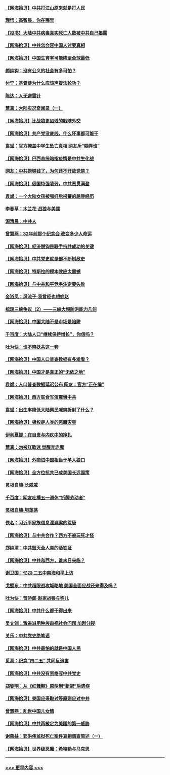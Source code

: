 #### [【网海拾贝】中共打江山原来就是打人民](../pages/nsc993/n12954345.md?t=05180001) 
#### [理悟：高智晟，你在哪里](../pages/nsc993/n12953115.md?t=05180001) 
#### [【投书】大陆中共病毒真实死亡人数被中共自己揭露](../pages/nsc993/n12953050.md?t=05180001) 
#### [【网海拾贝】中共怎会容中国人讨要真相](../pages/nsc993/n12952161.md?t=05180001) 
#### [【网海拾贝】中国生育率可能降至全球最低](../pages/nsc993/n12948793.md?t=05180001) 
#### [颜纯钩：没有公义的社会有多可怕？](../pages/nsc993/n12947626.md?t=05180001) 
#### [付宁：基督徒为什么应该声援法轮功？](../pages/nsc993/n12947233.md?t=05180001) 
#### [陈达：人无避雷针](../pages/nsc993/n12947098.md?t=05180001) 
#### [慧真：大陆实况奇闻录（一）](../pages/nsc993/n12945811.md?t=05180001) 
#### [【网海拾贝】比战狼更凶残的戳瞎外交](../pages/nsc993/n12945717.md?t=05180001) 
#### [【网海拾贝】共产党没底线，什么坏事都可能干](../pages/nsc993/n12942090.md?t=05180001) 
#### [袁斌：官方掩盖中学生坠亡真相 网友斥“糊弄谁”](../pages/nsc993/n12942029.md?t=05180001) 
#### [【网海拾贝】巴西总统暗指疫情是中共生化战](../pages/nsc993/n12938999.md?t=05180001) 
#### [网友：中共捞够钱了，为何还不开放党禁？](../pages/nsc993/n12938952.md?t=05180001) 
#### [【网海拾贝】俄国恃强凌弱，中共恶贯满盈](../pages/nsc993/n12936626.md?t=05180001) 
#### [袁斌：一个大陆女孩被强奸后报警的屈辱经历](../pages/nsc993/n12936547.md?t=05180001) 
#### [李春草：木兰花·战狼与美谍](../pages/nsc993/n12935995.md?t=05180001) 
#### [源清晨：中共人](../pages/nsc993/n12935589.md?t=05180001) 
#### [曾慧燕：32年前那个纪念会 改变多少人命运](../pages/nsc993/n12934233.md?t=05180001) 
#### [【网海拾贝】经济脱钩是联手抗共成功的关键](../pages/nsc993/n12934176.md?t=05180001) 
#### [【网海拾贝】中共党史就是部不断树敌史](../pages/nsc993/n12932844.md?t=05180001) 
#### [【网海拾贝】特斯拉的模本效应太震撼](../pages/nsc993/n12925626.md?t=05180001) 
#### [【网海拾贝】与中共和平竞争注定要失败](../pages/nsc993/n12923326.md?t=05180001) 
#### [金浴凤：风流子‧我曾经也想姓赵](../pages/nsc993/n12920911.md?t=05180001) 
#### [梳理三峡争议（2）——三峡大坝防洪能力几何](../pages/nsc993/n12920173.md?t=05180001) 
#### [【网海拾贝】中国大陆不是市场是陷阱](../pages/nsc993/n12920143.md?t=05180001) 
#### [千百度：大陆人口“继续保持增长”，你信吗？](../pages/nsc993/n12918946.md?t=05180001) 
#### [吐为快：谁不晓妖共这一套](../pages/nsc993/n12918941.md?t=05180001) 
#### [【网海拾贝】中国人口普查数据有多难看？](../pages/nsc993/n12917822.md?t=05180001) 
#### [【网海拾贝】中国才是真正的“无依之地”](../pages/nsc993/n12915845.md?t=05180001) 
#### [袁斌：人口普查数据延迟公布 网友：官方“正在编”](../pages/nsc993/n12915748.md?t=05180001) 
#### [【网海拾贝】西方联合军演震慑中共](../pages/nsc993/n12913466.md?t=05180001) 
#### [袁斌：出生率降低大陆网民喊爽折射了什么？](../pages/nsc993/n12913365.md?t=05180001) 
#### [【网海拾贝】极权是人类的恶魔灾星](../pages/nsc993/n12910697.md?t=05180001) 
#### [伊利夏提：在自责与内疚中的挣扎](../pages/nsc993/n12910493.md?t=05180001) 
#### [慧真：勿被红歌迷 觉醒弃赤魔](../pages/nsc993/n12910485.md?t=05180001) 
#### [【网海拾贝】外商进中国相当于羊入狼口](../pages/nsc993/n12908274.md?t=05180001) 
#### [【网海拾贝】全方位抗共已成美国长远国策](../pages/nsc993/n12906878.md?t=05180001) 
#### [灵根自植‧长戚戚](../pages/nsc993/n12905585.md?t=05180001) 
#### [千百度：网友吐槽五一调休“折腾劳动者”](../pages/nsc993/n12905934.md?t=05180001) 
#### [灵根自植‧坦荡荡](../pages/nsc993/n12905562.md?t=05180001) 
#### [佚名：习近平家族信息泄漏案的荒唐](../pages/nsc993/n12904705.md?t=05180001) 
#### [【网海拾贝】与中共合作？西方不被玩死才怪](../pages/nsc993/n12903873.md?t=05180001) 
#### [郑纯清：中共毁灭全人类的活铁证](../pages/nsc993/n12903785.md?t=05180001) 
#### [【网海拾贝】中共和西方，谁末日来临？](../pages/nsc993/n12903482.md?t=05180001) 
#### [谢卫国：忆四‧二五中南海和平上访](../pages/nsc993/n12902192.md?t=05180001) 
#### [戈壁东：中共超限战攻城略地 美国全面应战还来得及吗？](../pages/nsc993/n12902297.md?t=05180001) 
#### [吐为快：贺骄郎‧赵家战狼与狗儿](../pages/nsc993/n12902280.md?t=05180001) 
#### [【网海拾贝】中共什么都干得出来](../pages/nsc993/n12897500.md?t=05180001) 
#### [吴文渊：激进派用种族审视社会问题 加剧分裂](../pages/nsc993/n12893881.md?t=05180001) 
#### [关乐：中共党史绝笔谣](../pages/nsc993/n12897270.md?t=05180001) 
#### [【网海拾贝】中共最怕的就是中国人民](../pages/nsc993/n12894705.md?t=05180001) 
#### [觅真：纪念“四二五” 共同反迫害](../pages/nsc993/n12894553.md?t=05180001) 
#### [【网海拾贝】中共没有资格写中共党史](../pages/nsc993/n12892231.md?t=05180001) 
#### [郑黎明：从《红舞鞋》原型到“新冠”后遗症](../pages/nsc993/n12890469.md?t=05180001) 
#### [【网海拾贝】美国应采取对等原则应对中共](../pages/nsc993/n12889176.md?t=05180001) 
#### [曾慧燕：乱世中国儿女情](../pages/nsc993/n12887931.md?t=05180001) 
#### [【网海拾贝】中共再被定为美国的第一威胁](../pages/nsc993/n12887580.md?t=05180001) 
#### [谢燕益：郭洪伟监狱死亡案件真相调查简述（一）](../pages/nsc993/n12885648.md?t=05180001) 
#### [【网海拾贝】世界级恶魔：希特勒与马克思](../pages/nsc993/n12884062.md?t=05180001) 

----
#### [ >>> 更早内容 <<< ](../indexes/nsc993-earlier.md)

